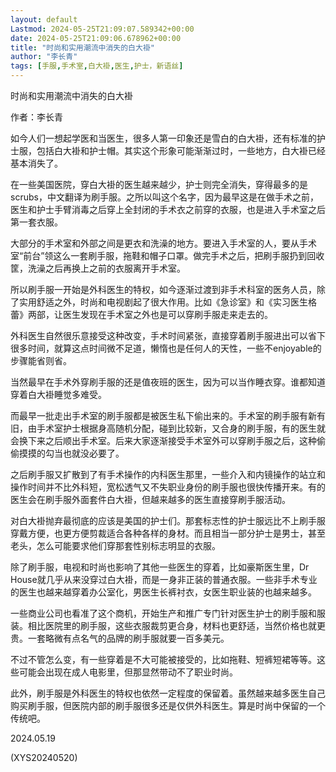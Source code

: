 ```yaml
---
layout: default
Lastmod: 2024-05-25T21:09:07.589342+00:00
date: 2024-05-25T21:09:06.678962+00:00
title: "时尚和实用潮流中消失的白大褂"
author: "李长青"
tags: [手服,手术室,白大褂,医生,护士，新语丝]
---
```


时尚和实用潮流中消失的白大褂

作者：李长青

如今人们一想起学医和当医生，很多人第一印象还是雪白的白大褂，还有标准的护士服，包括白大褂和护士帽。其实这个形象可能渐渐过时，一些地方，白大褂已经基本消失了。

在一些美国医院，穿白大褂的医生越来越少，护士则完全消失，穿得最多的是scrubs，中文翻译为刷手服。之所以叫这个名字，因为最早这是在做手术之前，医生和护士手臂消毒之后穿上全封闭的手术衣之前穿的衣服，也是进入手术室之后第一套衣服。

大部分的手术室和外部之间是更衣和洗澡的地方。要进入手术室的人，要从手术室“前台”领这么一套刷手服，拖鞋和帽子口罩。做完手术之后，把刷手服扔到回收筐，洗澡之后再换上之前的衣服离开手术室。

所以刷手服一开始是外科医生的特权，如今逐渐过渡到非手术科室的医务人员，除了实用舒适之外，时尚和电视剧起了很大作用。比如《急诊室》和《实习医生格蕾》两部，让医生发现在手术室之外也是可以穿刷手服走来走去的。

外科医生自然很乐意接受这种改变，手术时间紧张，直接穿着刷手服进出可以省下很多时间，就算这点时间微不足道，懒惰也是任何人的天性，一些不enjoyable的步骤能省则省。

当然最早在手术外穿刷手服的还是值夜班的医生，因为可以当作睡衣穿。谁都知道穿着白大褂睡觉多难受。

而最早一批走出手术室的刷手服都是被医生私下偷出来的。手术室的刷手服有新有旧，由手术室护士根据身高随机分配，碰到比较新，又合身的刷手服，有的医生就会换下来之后顺出手术室。后来大家逐渐接受手术室外可以穿刷手服之后，这种偷偷摸摸的勾当也就没必要了。

之后刷手服又扩散到了有手术操作的内科医生那里，一些介入和内镜操作的站立和操作时间并不比外科短，宽松透气又不失职业身份的刷手服也很快传播开来。有的医生会在刷手服外面套件白大褂，但越来越多的医生直接穿刷手服活动。

对白大褂抛弃最彻底的应该是美国的护士们。那套标志性的护士服远比不上刷手服穿戴方便，也更方便剪裁适合各种各样的身材。而且相当一部分护士是男士，甚至老头，怎么可能要求他们穿那套性别标志明显的衣服。

除了刷手服，电视和时尚也影响了其他一些医生的穿着，比如豪斯医生里，Dr House就几乎从来没穿过白大褂，而是一身非正装的普通衣服。一些非手术专业的医生也越来越穿着办公室化，男医生长裤衬衣，女医生职业装的也越来越多。

一些商业公司也看准了这个商机，开始生产和推广专门针对医生护士的刷手服和服装。相比医院里的刷手服，这些衣服裁剪更合身，材料也更舒适，当然价格也就更贵。一套略微有点名气的品牌的刷手服就要一百多美元。

不过不管怎么变，有一些穿着是不大可能被接受的，比如拖鞋、短裤短裙等等。这些可能会出现在成人电影里，但那显然带动不了职业时尚。

此外，刷手服是外科医生的特权也依然一定程度的保留着。虽然越来越多医生自己购买刷手服，但医院内部的刷手服很多还是仅供外科医生。算是时尚中保留的一个传统吧。

2024.05.19

(XYS20240520)

